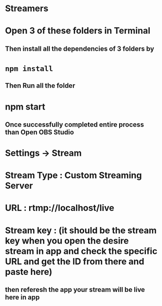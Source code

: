 # Streamers

# Open 3 of these folders in Terminal 

## Then install all the dependencies of 3 folders by 

# ` npm install ` 

## Then Run all the folder 

# npm start

## Once successfully completed entire process than Open OBS Studio

# Settings -> Stream

# Stream Type : Custom Streaming Server

# URL : rtmp://localhost/live

# Stream key : (it should be the stream key when you open the desire stream in app and check the specific URL and get the ID from there and paste here)

## then referesh the app your stream will be live here in app

